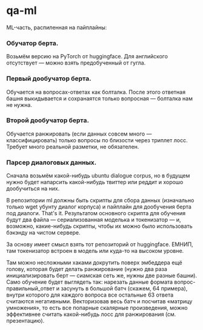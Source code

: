 # qa-ml

ML-часть, распиленная на пайплайны:

### Обучатор берта. 
Возьмём версию на PyTorch от huggingface. Для английского отсутствует — можно взять предобученный от гугла.

### Первый дообучатор берта. 
Обучается на вопросах-ответах как болталка. После этого ответная башня выкидывается и сохранаятся только вопросная — болталка нам не нужна.

### Второй дообучатор берта. 
Обучается ранжировать (если данных совсем много — классифицировать) только вопросы по близости через триплет лосс. Требует много реальной разметки, не обязателен.
    
### Парсер диалоговых данных. 
Сначала возьмём какой-нибудь ubuntu dialogue corpus, но в будущем нужно будет напарсить какой-нибудь твиттер или реддит и хорошо дообучиться на них.

В репозитории ml должны быть скрипты для сбора данных (изначально только wget убунту диалог корпуса) и пайплайн для дообучения берта под диалоги. That's it. Результатом основного скрипта для обучения будут два файла — сериализованная моделька и токенизатор — и, возможно, какие-нибудь скрипты, чтобы их можно было использовать бэкэнду на чистом сервере.

За основу имеет смысл взять тот репозиторий от huggingface. ЕМНИП, там токенизатор встроен в модель или куда-то на высоком уровне.

Там можно несложными хаками докрутить поверх эмбеддера ещё голову, которая будет делать ранжирование (нужно два раза инициализировать берт — сиамская сеть же, нужны две разные башни). Само обучение будет выглядеть так: нарезать данные формата вопрос-правильный_ответ и засунуть в большой батч (скажем, 64 примера), внутри которого для каждого вопроса все остальные 63 ответа считаются негативными. Векторизовав весь батч и посчитав «матрицу умножения», то есть все попарные скалярные произведения, можно эффективнее считать какой-нибудь лосс для ранжирования (см. презентацию).
